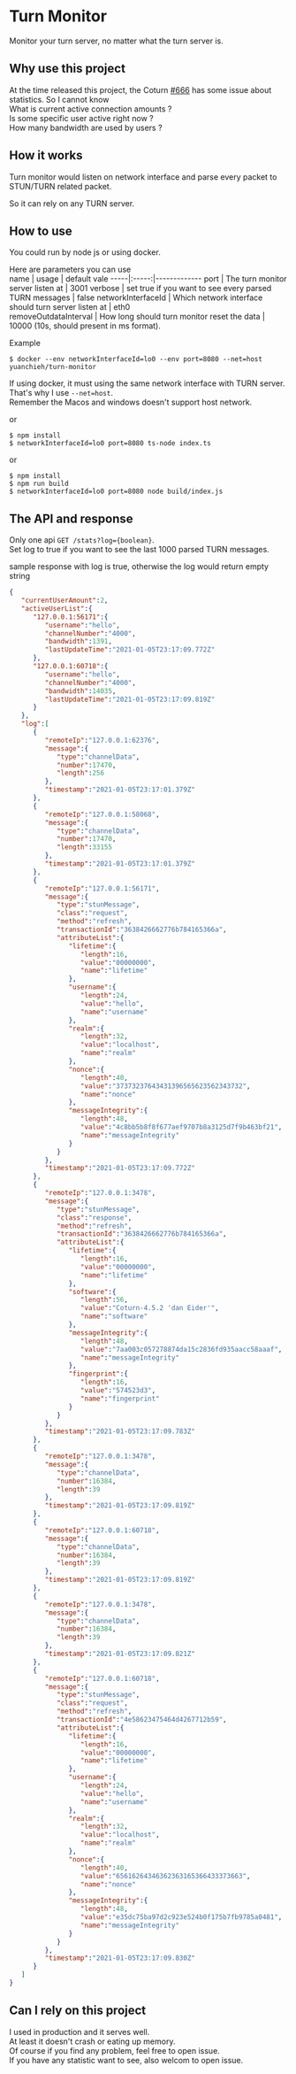 # Turn Monitor
Monitor your turn server, no matter what the turn server is.  

## Why use this project  
At the time released this project, the Coturn [#666](https://github.com/coturn/coturn/issues/666) has some issue about statistics.  So I cannot know   
What is current active connection amounts ?   
Is some specific user active right now ?    
How many bandwidth are used by users ?   

## How it works
Turn monitor would listen on network interface and parse every packet to STUN/TURN related packet.  

So it can rely on any TURN server.  

## How to use
You could run by node js or using docker.  

Here are parameters you can use  
name | usage | default vale 
-----|:-----:|-------------
port | The turn monitor server listen at | 3001
verbose | set true if you want to see every parsed TURN messages | false
networkInterfaceId | Which network interface should turn server listen at | eth0  
removeOutdataInterval | How long should turn monitor reset the data | 10000 (10s, should present in ms format).   

Example
```
$ docker --env networkInterfaceId=lo0 --env port=8080 --net=host yuanchieh/turn-monitor
```
If using docker, it must using the same network interface with TURN server. That's why I use `--net=host`.    
Remember the Macos and windows doesn't support host network.  

or 
```
$ npm install
$ networkInterfaceId=lo0 port=8080 ts-node index.ts
```

or 
```
$ npm install 
$ npm run build
$ networkInterfaceId=lo0 port=8080 node build/index.js
```

## The API and response
Only one api `GET /stats?log={boolean}`.  
Set log to true if you want to see the last 1000 parsed TURN messages.  

sample response  with log is true, otherwise the log would return empty string
```json
{
   "currentUserAmount":2,
   "activeUserList":{
      "127.0.0.1:56171":{
         "username":"hello",
         "channelNumber":"4000",
         "bandwidth":1391,
         "lastUpdateTime":"2021-01-05T23:17:09.772Z"
      },
      "127.0.0.1:60718":{
         "username":"hello",
         "channelNumber":"4000",
         "bandwidth":14035,
         "lastUpdateTime":"2021-01-05T23:17:09.819Z"
      }
   },
   "log":[
      {
         "remoteIp":"127.0.0.1:62376",
         "message":{
            "type":"channelData",
            "number":17470,
            "length":256
         },
         "timestamp":"2021-01-05T23:17:01.379Z"
      },
      {
         "remoteIp":"127.0.0.1:58068",
         "message":{
            "type":"channelData",
            "number":17470,
            "length":33155
         },
         "timestamp":"2021-01-05T23:17:01.379Z"
      },
      {
         "remoteIp":"127.0.0.1:56171",
         "message":{
            "type":"stunMessage",
            "class":"request",
            "method":"refresh",
            "transactionId":"3638426662776b784165366a",
            "attributeList":{
               "lifetime":{
                  "length":16,
                  "value":"00000000",
                  "name":"lifetime"
               },
               "username":{
                  "length":24,
                  "value":"hello",
                  "name":"username"
               },
               "realm":{
                  "length":32,
                  "value":"localhost",
                  "name":"realm"
               },
               "nonce":{
                  "length":40,
                  "value":"37373237643431396565623562343732",
                  "name":"nonce"
               },
               "messageIntegrity":{
                  "length":48,
                  "value":"4c8bb5b8f8f677aef9707b8a3125d7f9b463bf21",
                  "name":"messageIntegrity"
               }
            }
         },
         "timestamp":"2021-01-05T23:17:09.772Z"
      },
      {
         "remoteIp":"127.0.0.1:3478",
         "message":{
            "type":"stunMessage",
            "class":"response",
            "method":"refresh",
            "transactionId":"3638426662776b784165366a",
            "attributeList":{
               "lifetime":{
                  "length":16,
                  "value":"00000000",
                  "name":"lifetime"
               },
               "software":{
                  "length":56,
                  "value":"Coturn-4.5.2 'dan Eider'",
                  "name":"software"
               },
               "messageIntegrity":{
                  "length":48,
                  "value":"7aa003c057278874da15c2836fd935aacc58aaaf",
                  "name":"messageIntegrity"
               },
               "fingerprint":{
                  "length":16,
                  "value":"574523d3",
                  "name":"fingerprint"
               }
            }
         },
         "timestamp":"2021-01-05T23:17:09.783Z"
      },
      {
         "remoteIp":"127.0.0.1:3478",
         "message":{
            "type":"channelData",
            "number":16384,
            "length":39
         },
         "timestamp":"2021-01-05T23:17:09.819Z"
      },
      {
         "remoteIp":"127.0.0.1:60718",
         "message":{
            "type":"channelData",
            "number":16384,
            "length":39
         },
         "timestamp":"2021-01-05T23:17:09.819Z"
      },
      {
         "remoteIp":"127.0.0.1:3478",
         "message":{
            "type":"channelData",
            "number":16384,
            "length":39
         },
         "timestamp":"2021-01-05T23:17:09.821Z"
      },
      {
         "remoteIp":"127.0.0.1:60718",
         "message":{
            "type":"stunMessage",
            "class":"request",
            "method":"refresh",
            "transactionId":"4e58623475464d4267712b59",
            "attributeList":{
               "lifetime":{
                  "length":16,
                  "value":"00000000",
                  "name":"lifetime"
               },
               "username":{
                  "length":24,
                  "value":"hello",
                  "name":"username"
               },
               "realm":{
                  "length":32,
                  "value":"localhost",
                  "name":"realm"
               },
               "nonce":{
                  "length":40,
                  "value":"65616264346362363165366433373663",
                  "name":"nonce"
               },
               "messageIntegrity":{
                  "length":48,
                  "value":"e35dc75ba97d2c923e524b0f175b7fb9785a0481",
                  "name":"messageIntegrity"
               }
            }
         },
         "timestamp":"2021-01-05T23:17:09.830Z"
      }
   ]
}
```

## Can I rely on this project
I used in production and it serves well.  
At least it doesn't crash or eating up memory.  
Of course if you find any problem, feel free to open issue.  
If you have any statistic want to see, also welcom to open issue.  